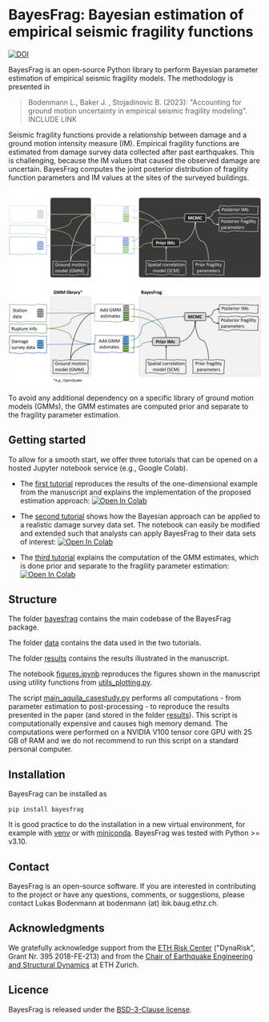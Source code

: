 # BayesFrag: Bayesian estimation of empirical seismic fragility functions

[![DOI](https://zenodo.org/badge/671215382.svg)](https://zenodo.org/badge/latestdoi/671215382)

BayesFrag is an open-source Python library to perform Bayesian parameter estimation of empirical seismic fragility models. The methodology is presented in

> Bodenmann L., Baker J. , Stojadinovic B. (2023): "Accounting for ground motion uncertainty in empirical seismic fragility modeling". INCLUDE LINK

Seismic fragility functions provide a relationship between damage and a ground motion intensity measure (IM). Empirical fragility functions are estimated from damage survey data collected after past earthquakes. This is challenging, because the IM values that caused the observed damage are uncertain. BayesFrag computes the joint posterior distribution of fragility function parameters and IM values at the sites of the surveyed buildings.

![schema](https://github.com/bodlukas/BayesFrag/blob/fff6196f53253e8c1c51cde3f34c9ad39bda1e86/data/bayesfrag_schema_dark.png#gh-dark-mode-only)
![schema](https://github.com/bodlukas/BayesFrag/blob/fff6196f53253e8c1c51cde3f34c9ad39bda1e86/data/bayesfrag_schema_white.png#gh-light-mode-only)

To avoid any additional dependency on a specific library of ground motion models (GMMs), the GMM estimates are computed prior and separate to the fragility parameter estimation.

## Getting started

To allow for a smooth start, we offer three tutorials that can be opened on a hosted Jupyter notebook service (e.g., Google Colab).  

- The [first tutorial](Tutorial1.ipynb) reproduces the results of the one-dimensional example from the manuscript and explains the implementation of the proposed estimation approach: <a target="_blank" href="https://colab.research.google.com/github/bodlukas/BayesFrag/blob/main/Tutorial1.ipynb">
  <img src="https://colab.research.google.com/assets/colab-badge.svg" alt="Open In Colab" height="15"/>
</a>

- The [second tutorial](Tutorial2.ipynb) shows how the Bayesian approach can be applied to a realistic damage survey data set. The notebook can easily be modified and extended such that analysts can apply BayesFrag to their data sets of interest: <a target="_blank" href="https://colab.research.google.com/github/bodlukas/BayesFrag/blob/main/Tutorial2.ipynb">
  <img src="https://colab.research.google.com/assets/colab-badge.svg" alt="Open In Colab" height="15"/>
</a>

- The [third tutorial](Tutorial3.ipynb) explains the computation of the GMM estimates, which is done prior and separate to the fragility parameter estimation: <a target="_blank" href="https://colab.research.google.com/github/bodlukas/BayesFrag/blob/main/Tutorial3.ipynb">
  <img src="https://colab.research.google.com/assets/colab-badge.svg" alt="Open In Colab" height="15"/>
</a>

## Structure

The folder [bayesfrag](bayesfrag/) contains the main codebase of the BayesFrag package.

The folder [data](data/) contains the data used in the two tutorials.

The folder [results](results/) contains the results illustrated in the manuscript.

The notebook [figures.ipynb](figures.ipynb) reproduces the figures shown in the manuscript using utility functions from [utils_plotting.py](utils_plotting.py).

The script [main_aquila_casestudy.py](main_aquila_casestudy.py) performs all computations - from parameter estimation to post-processing - to reproduce the results presented in the paper (and stored in the folder [results](results/)). This script is computationally expensive and causes high memory demand. The computations were performed on a NVIDIA V100 tensor core GPU with 25 GB of RAM and we do not recommend to run this script on a standard personal computer.

## Installation

BayesFrag can be installed as 
```
pip install bayesfrag
```
It is good practice to do the installation in a new virtual environment, for example with [venv](https://packaging.python.org/en/latest/guides/installing-using-pip-and-virtual-environments/) or with [miniconda](https://docs.conda.io/en/latest/miniconda.html). BayesFrag was tested with Python >= v3.10.

## Contact
BayesFrag is an open-source software. If you are interested in contributing to the project or have any questions, comments, or suggestions, please contact Lukas Bodenmann at bodenmann (at) ibk.baug.ethz.ch.

## Acknowledgments
We gratefully acknowledge support from the [ETH Risk Center](https://riskcenter.ethz.ch/) ("DynaRisk", Grant Nr. 395 2018-FE-213) and from the [Chair of Earthquake Engineering and Structural Dynamics](https://stojadinovic.ibk.ethz.ch/) at ETH Zurich.

## Licence
BayesFrag is released under the [BSD-3-Clause license](LICENSE).
